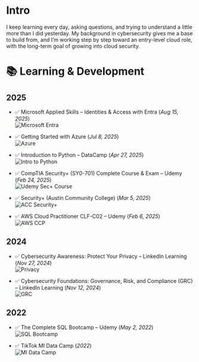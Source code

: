 # Intro
I keep learning every day, asking questions, and trying to understand a little more than I did yesterday. My background in cybersecurity gives me a base to build from, and I’m working step by step toward an entry-level cloud role, with the long-term goal of growing into cloud security.

# 📚 Learning & Development

## 2025
- ✅ Microsoft Applied Skills – Identities & Access with Entra (*Aug 15, 2025*)  
  ![Microsoft Entra](./certificates%20of%20completion/Microsoft%20Learn-AppliedSkill.png)

- ✅ Getting Started with Azure (*Jul 8, 2025*)  
  ![Azure](./certificates%20of%20completion/Getting%20Started%20with%20Azure.png)

- ✅ Introduction to Python – DataCamp (*Apr 27, 2025*)  
  ![Intro to Python](./certificates%20of%20completion/Intro%20to%20python%20-%20datacamp.png)

- ✅ CompTIA Security+ (SY0-701) Complete Course & Exam – Udemy (*Feb 24, 2025*)  
  ![Udemy Sec+ Course](./certificates%20of%20completion/SEC%2B%20.png)

- ✅ Security+ (Austin Community College) (*Mar 5, 2025*)  
  ![ACC Security+](./certificates%20of%20completion/Security%2B%20Certificate%2012846%20McGuinness.png)

- ✅ AWS Cloud Practitioner CLF-C02 – Udemy (*Feb 6, 2025*)  
  ![AWS CCP](./certificates%20of%20completion/AWS%20CCP.png)


## 2024
- ✅ Cybersecurity Awareness: Protect Your Privacy – LinkedIn Learning (*Nov 27, 2024*)  
  ![Privacy](./certificates%20of%20completion/Privacy.png)

- ✅ Cybersecurity Foundations: Governance, Risk, and Compliance (GRC) – LinkedIn Learning (*Nov 12, 2024*)  
  ![GRC](./certificates%20of%20completion/GRC.png)


## 2022
- ✅ The Complete SQL Bootcamp – Udemy (*May 2, 2022*)  
  ![SQL Bootcamp](./certificates%20of%20completion/SQL%20Certificate%20of%20completion.png)

- ✅ TikTok MI Data Camp (*2022*)  
  ![MI Data Camp](./certificates%20of%20completion/MI%20Data.png)